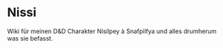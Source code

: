 # Nissi
Wiki für meinen D&amp;D Charakter Nísílpey à Snafpìlfya und alles drumherum was sie befasst.
